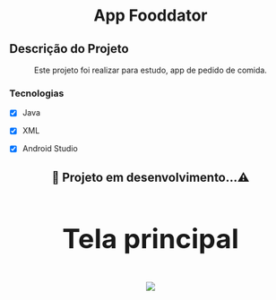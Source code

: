 <h1 align="center">App Fooddator</h1>


## Descrição do Projeto
<p align="center">Este projeto foi realizar para estudo, app de pedido de comida.</p>

### Tecnologias

- [x] Java
- [x] XML
- [x] Android Studio


<h2 align="center"> 
	 🚀 Projeto em desenvolvimento...⚠️
</h4>


<h3 align="center" style="font-size: 3rem";>Tela principal</h3>

<p align="center">
<img src="https://user-images.githubusercontent.com/79487813/148125171-7c2ac516-8e45-417d-b5c7-55abef5b48d6.png"/>
</P>

